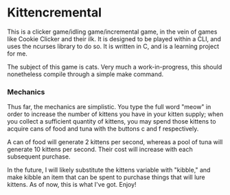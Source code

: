 # Kittencremental

This is a clicker game/idling game/incremental game, in the
vein of games like Cookie Clicker and their ilk. It is designed
to be played within a CLI, and uses the ncurses library to
do so. It is written in C, and is a learning project for me.

The subject of this game is cats. Very much a work-in-progress,
this should nonetheless compile through a simple make command.

### Mechanics

Thus far, the mechanics are simplistic. You type the full word
"meow" in order to increase the number of kittens you have in
your kitten supply; when you collect a sufficient quantity of
kittens, you may spend those kittens to acquire cans of food
and tuna with the buttons c and f respectively. 

A can of food will generate 2 kittens per second, whereas a 
pool of tuna will generate 10 kittens per second. Their cost 
will increase with each subsequent purchase.

In the future, I will likely substitute the kittens variable
with "kibble," and make kibble an item that can be spent to
purchase things that will lure kittens. As of now, this is
what I've got. Enjoy!

